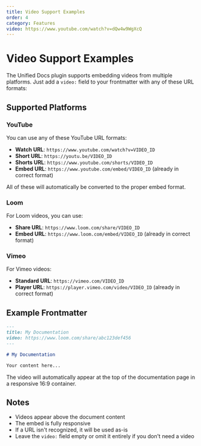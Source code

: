 ```yaml
---
title: Video Support Examples
order: 4
category: Features
video: https://www.youtube.com/watch?v=dQw4w9WgXcQ
---
```


# Video Support Examples

The Unified Docs plugin supports embedding videos from multiple platforms. Just add a `video:` field to your frontmatter with any of these URL formats:

## Supported Platforms

### YouTube

You can use any of these YouTube URL formats:

- **Watch URL**: `https://www.youtube.com/watch?v=VIDEO_ID`
- **Short URL**: `https://youtu.be/VIDEO_ID`
- **Shorts URL**: `https://www.youtube.com/shorts/VIDEO_ID`
- **Embed URL**: `https://www.youtube.com/embed/VIDEO_ID` (already in correct format)

All of these will automatically be converted to the proper embed format.

### Loom

For Loom videos, you can use:

- **Share URL**: `https://www.loom.com/share/VIDEO_ID`
- **Embed URL**: `https://www.loom.com/embed/VIDEO_ID` (already in correct format)

### Vimeo

For Vimeo videos:

- **Standard URL**: `https://vimeo.com/VIDEO_ID`
- **Player URL**: `https://player.vimeo.com/video/VIDEO_ID` (already in correct format)

## Example Frontmatter

```markdown
---
title: My Documentation
video: https://www.loom.com/share/abc123def456
---

# My Documentation

Your content here...
```

The video will automatically appear at the top of the documentation page in a responsive 16:9 container.

## Notes

- Videos appear above the document content
- The embed is fully responsive
- If a URL isn't recognized, it will be used as-is
- Leave the `video:` field empty or omit it entirely if you don't need a video
